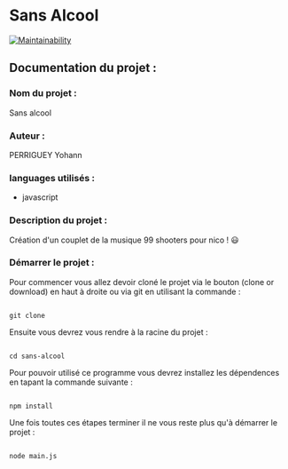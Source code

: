 # Sans Alcool

[![Maintainability](https://api.codeclimate.com/v1/badges/21b839f4aa397adbe64f/maintainability)](https://codeclimate.com/github/yohann-kevin/sans-alcool/maintainability)

## Documentation du projet :

### Nom du projet :

Sans alcool

### Auteur :

PERRIGUEY Yohann

### languages utilisés :

* javascript

### Description du projet :

Création d'un couplet de la musique 99 shooters pour nico ! 😃

### Démarrer le projet :

Pour commencer vous allez devoir cloné le projet via le bouton (clone or download) en haut à droite
ou via git en utilisant la commande :


```

git clone

```

Ensuite vous devrez vous rendre à la racine du projet : 


```

cd sans-alcool

```

Pour pouvoir utilisé ce programme vous devrez installez les dépendences en tapant la commande suivante : 


```

npm install

```

Une fois toutes ces étapes terminer il ne vous reste plus qu'à démarrer le projet : 


```

node main.js

```
